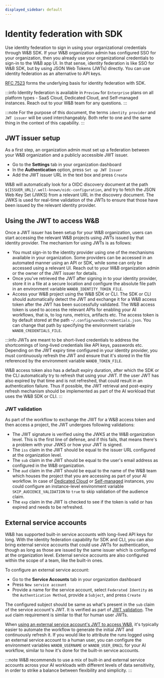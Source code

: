 ```yaml
---
displayed_sidebar: default
---
```


# Identity federation with SDK

Use identity federation to sign in using your organizational credentials through W&B SDK. If your W&B organization admin has configured SSO for your organization, then you already use your organizational credentials to sign-in to the W&B app UI. In that sense, identity federation is like SSO for W&B SDK, but by using JSON Web Tokens (JWTs) directly. You can use identity federation as an alternative to API keys.

[RFC 7523](https://datatracker.ietf.org/doc/html/rfc7523) forms the underlying basis for identity federation with SDK.

:::info
Identity federation is available in `Preview` for `Enterprise` plans on all platform types - SaaS Cloud, Dedicated Cloud, and Self-managed instances. Reach out to your W&B team for any questions.
:::

:::note
For the purpose of this document, the terms `identity provider` and `JWT issuer` will be used interchangeably. Both refer to one and the same thing in the context of this capability.
:::

## JWT issuer setup

As a first step, an organization admin must set up a federation between your W&B organization and a publicly accessible JWT issuer.

* Go to the **Settings** tab in your organization dashboard
* In the **Authentication** option, press `Set up JWT Issuer`
* Add the JWT issuer URL in the text box and press `Create`

W&B will automatically look for a OIDC discovery document at the path `${ISSUER_URL}/.well-known/oidc-configuration`, and try to fetch the JSON Web Key Set (JWKS) from a relevant URL in the discovery document. The JWKS is used for real-time validation of the JWTs to ensure that those have been issued by the relevant identity provider.

## Using the JWT to access W&B

Once a JWT issuer has been setup for your W&B organization, users can start accessing the relevant W&B projects using JWTs issued by that identity provider. The mechanism for using JWTs is as follows:

* You must sign-in to the identity provider using one of the mechanisms available in your organization. Some providers can be accessed in an automated manner using an API or SDK, while some can only be accessed using a relevant UI. Reach out to your W&B organization admin or the owner of the JWT issuer for details.
* Once you've retrieved the JWT after signing in to your identity provider, store it in a file at a secure location and configure the absolute file path in an environment variable `WANDB_IDENTITY_TOKEN_FILE`.
* Access your W&B project using the W&B SDK or CLI. The SDK or CLI should automatically detect the JWT and exchange it for a W&B access token after the JWT has been successfully validated. The W&B access token is used to access the relevant APIs for enabling your AI workflows, that is, to log runs, metrics, artifacts etc. The access token is by default stored at the path `~/.config/wandb/credentials.json`. You can change that path by specifying the environment variable `WANDB_CREDENTIALS_FILE`.

:::info
JWTs are meant to be short-lived credentials to address the shortcomings of long-lived credentials like API keys, passwords etc. Depending on the JWT expiry time configured in your identity provider, you must continuously refresh the JWT and ensure that it's stored in the file referenced by the environment variable `WANDB_TOKEN_FILE`.

W&B access token also has a default expiry duration, after which the SDK or the CLI automatically try to refresh that using your JWT. If the user JWT has also expired by that time and is not refreshed, that could result in an authentication failure. Thus if possible, the JWT retrieval and post-expiry refresh mechanism should be implemented as part of the AI workload that uses the W&B SDK or CLI.
:::

### JWT validation

As part of the workflow to exchange the JWT for a W&B access token and then access a project, the JWT undergoes following validations:

* The JWT signature is verified using the JWKS at the W&B organization level. This is the first line of defense, and if this fails, that means there's a problem with your JWKS or how your JWT is signed.
* The `iss` claim in the JWT should be equal to the issuer URL configured at the organization level.
* The `sub` claim in the JWT should be equal to the user's email address as configured in the W&B organization.
* The `aud` claim in the JWT should be equal to the name of the W&B team which houses the project that you are accessing as part of your AI workflow. In case of [Dedicated Cloud](../hosting-options/dedicated_cloud.md) or [Self-managed](../hosting-options/self-managed.md) instances, you could configure an instance-level environment variable `SKIP_AUDIENCE_VALIDATION` to `true` to skip validation of the audience claim.
* The `exp` claim in the JWT is checked to see if the token is valid or has expired and needs to be refreshed.

## External service accounts

W&B has supported built-in service accounts with long-lived API keys for long. With the identity federation capability for SDK and CLI, you can also bring external service accounts that could use JWTs for authentication, though as long as those are issued by the same issuer which is configured at the organization level. External service accounts are also configured within the scope of a team, like the built-in ones.

To configure an external service account:

* Go to the **Service Accounts** tab in your organization dashboard
* Press `New service account`
* Provide a name for the service account, select `Federated Identity` as the `Authentication Method`, provide a `Subject`, and press `Create`

The configured subject should be same as what's present in the `sub` claim of the service account's JWT. It is verified as part of [JWT validation](#jwt-validation). The `aud` claim requirement is similar to that for human user JWTs.

When [using an external service account's JWT to access W&B](#using-the-jwt-to-access-wb), it's typically easier to automate the workflow to generate the initial JWT and continuously refresh it. If you would like to attribute the runs logged using an external service account to a human user, you can configure the environment variables `WANDB_USERNAME` or `WANDB_USER_EMAIL` for your AI workflow, similar to how it's done for the built-in service accounts.

:::note
W&B recommends to use a mix of built-in and external service accounts across your AI workloads with different levels of data sensitivity, in order to strike a balance between flexibility and simplicity.
:::


